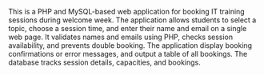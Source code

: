 This is   a PHP and MySQL-based web application for booking IT training sessions during welcome week. The application  allows students to select a topic, choose a session time, and enter their name and email on a single web page. It validates names and emails using PHP, checks session availability, and prevents double booking. The application  display booking confirmations or error messages, and output a table of all bookings. The database tracks session details, capacities, and bookings.

